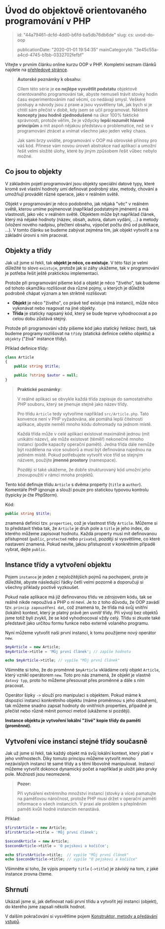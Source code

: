 Úvod do objektově orientovaného programování v PHP
==================================================

> id: "44a79461-dcfd-4dd0-b6fd-ba5db76db6de"
> slug:
> 	cs: uvod-do-oop
> 
> publicationDate: "2020-01-01 19:54:35"
> mainCategoryId: "3e45c55a-a4cd-4745-b1bb-0332702fefbf"

Vítejte v prvním článku online kurzu OOP v PHP. Kompletní seznam článků najdete na <a href="/oop">přehledové stránce</a>.

> **Autorské poznámky k obsahu:**
>
> Cílem této série je **co nejlépe vysvětlit podstatu** objektově orientovaného programování tak, abyste nemuseli trávit stovky hodin času experimentováním nad věcmi, co nedávají smysl. Veškeré postupy a návody jsou z praxe a jsou vysvětleny tak, jak bych si je chtěl sám přečíst v době, kdy jsem se učil programovat. Některé **koncepty jsou hodně zjednodušené** na úkor 100% faktické správnosti, protože věřím, že je vždycky **lepší rozumět hlavně principům** a mít aspoň nějakou představu o problematice, než se v programování ztrácet a vnímat všechno jako jeden velký chaos.
>
> Jak sami brzy uvidíte, programování v OOP má obrovské přínosy pro váš kód. Přinese vám novou úroveň abstrakce nad aplikací a umožní řešit velmi složité úlohy, které by jiným způsobem řešit vůbec nebylo možné.

Co jsou to objekty
------------------

V základním pojetí programování jsou objekty speciální datové typy, které kromě své vlastní hodnoty umí definovat podrobný stav, metody, chování a umožňují provádět různé operace, jako v reálném světě.

Objekt v programování je něco podobného, jak nějaká "věc" v reálném světě, kterou umíme pojmenovat (například podstatným jménem) a má vlastnosti, jako věc v reálném světě. Objektem může být například článek, který má nějaké hodnoty (název, obsah, autora, datum vydání, ...) a metody (vložení nového nadpisu, přečtení obsahu, výpočet počtu dnů od publikace, ...). V tomto článku se budeme zabývat zejména tím, jak objekt vytvořit a na základní úrovni s ním pracovat.

Objekty a třídy
---------------

Jak už jsme si řekli, tak **objekt je něco, co existuje**. V této fázi je velmi důležité to slovo `existuje`, protože jak si záhy ukážeme, tak v programování je potřeba řešit ještě praktickou implementaci.

Protože při programování píšeme kód a objekt je něco "živého", tak budeme od tohoto okamžiku rozlišovat dva různé pojmy, u kterých je důležité podrobně chápat význam a ten striktně rozlišovat:

- **Objekt** je něco "živého", co právě teď existuje (má instanci), může něco vykonávat nebo reagovat na jiné objekty.
- **Třída** je staticky napsaný kód, který se bude teprve vyhodnocovat a po celou dobu zůstává stejný.

Protože při programování vždy píšeme kód jako statický řetězec (text), tak budeme programy rozlišovat na `třídy` (statická definice celého objektu) a `objekty` ("živá" instance třídy).

Příklad definice třídy:

```php
class Article
{
    public string $title;

    public ?string $autor = null;
}
```

> **Praktické poznámky:**
>
> V reálné aplikaci se obvykle každá třída zapisuje do samostatného PHP souboru, který se jmenuje stejně jako název třídy.
>
> Pro třídu `Article` tedy vytvoříme například `src/Article.php`. Tato konvence není v PHP vyžadována, ale pomáhá lepší čitelnosti aplikace, abyste neměli mnoho kódu dohromady na jednom místě.
>
> Každá třída může v celé aplikaci existovat maximálně jednou (mít unikátní název), ale může existovat (téměř) nekonečně mnoho instancí (podle kapacity operační paměti). Jedna třída dále nemůže být rozdělena na více souborů a musí být definována najednou na jediném místě. Pokud potřebujete vytvořit více tříd se stejným názvem, použijte **jmenné prostory** (namespace).
>
> Později si také ukážeme, že dobře strukturovaný kód umožní jeho znovupoužití v rámci mnoha projektů.

Tento kód definuje třídu `Article` s dvěma property (`title` a `author`). Komentáře PHP ignoruje a slouží pouze pro statickou typovou kontrolu (typicky je čte PhpStorm).

Kód:

```php
public string $title;
```

znamená definici tzv. `properties`, což je vlastnost třídy `Article`. Můžeme si to představit třeba tak, že `Article` je druh pole a `title` je jeho index, do kterého můžeme zapisovat hodnotu. Každá property musí mít definovanou přístupnost (`public`, `protected` nebo `private`), později si vysvětlíme, co které nastavení znamená. Pokud nevíte, jakou přístupnost v konkrétním případě vybrat, dejte `public`.

Instance třídy a vytvoření objektu
----------------------------------

Pojem `instance` je jeden z nejsložitějších pojmů na pochopení, proto je důležité, abyste následující řádky četli velmi pozorně a doporučuji si všechny příklady poctivě vyzkoušet.

Pokud naše aplikace má již definovanou třídu ve zdrojovém kódu, tak se reálně nikde nepoužívá a PHP o ní neví. Je to z toho důvodu, že OOP zavádí tzv. `princip zapouzdření dat`, což znamená to, že třída má svůj vnitřní (lokální) kontext, který je platný právě jen uvnitř třídy. Při vývoji bez objektů jsme totiž byli zvyklí, že se kód vyhodnocoval vždy celý. Třídu si zkuste také představit jako určitou formu funkce nebo externě volaného programu.

Nyní můžeme vytvořit naši první instanci, k tomu použijeme nový operátor `new`.

```php
$myArticle = new Article;
$myArticle->title = 'Můj první článek'; // zapíše hodnotu

echo $myArticle->title; // vypíše "Můj první článek"
```

Všimněte si toho, že do proměnné `$myArticle` vkládáme celý objekt `Article`, který vznikl operátorem `new`. Toto pro nás znamená, že objekt je vlastně `datový typ`, proto ho můžeme přesouvat přes proměnné a dále s ním pracovat.

Operátor šipky `->` slouží pro manipulaci s objektem. Pokud máme k dispozici instanci konkrétního objektu (máme proměnnou s jeho obsahem), tak můžeme snadno zapsat hodnoty do vnitřních properties, případně je přečíst nebo různě měnit pomocí metod (ukážeme si později).

**Instance objektu je vytvoření lokální "živé" kopie třídy do paměti (proměnné).**

Vytvoření více instancí stejné třídy současně
---------------------------------------------

Jak už jsme si řekli, tak každý objekt má svůj lokální kontext, který platí v jeho vnitřnostech. Díky tomuto principu můžeme vytvořit mnoho nezávislých instancí té samé třídy a s těmi libovolně manipulovat. Instancí můžeme vytvořit dokonce dynamický počet a například je uložit jako prvky pole. Možnosti jsou neomezené.

> **Pozor:**
>
> Při vytváření extrémního množství instancí (stovky a více) pamatujte na paměťovou náročnost, protože PHP musí držet v operační paměti informace o všech instancích. V praxi ale problém s přeplněním paměti kvůli hodně instancím nenastává.

Příklad:

```php
$firstArticle = new Article;
$firstArticle->title = 'Můj první článek';

$secondArticle = new Article;
$secondArticle->title = 'O pejskovi a kočičce';

echo $firstArticle->title;  // vypíše "Můj první článek"
echo $secondArticle->title; // vypíše "O pejskovi a kočičce"
```

Všimněte si toho, že výpis property `title` (`->title`) je závislý na tom, z jaké instance zrovna čteme.

Shrnutí
-------

Ukázali jsme si, jak definovat naši první třídu a vytvořit její instanci (objekt), do kterého jsme zapsali několik hodnot.

V dalším pokračování si vysvětlíme pojem <a href="/metody-a-predavani-vstupu">Konstruktor, metody a předávání vstupů</a>.
